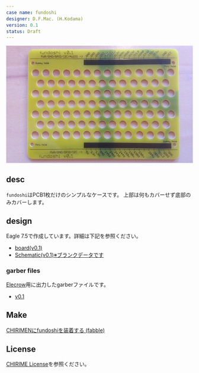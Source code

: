 ```yaml
---
case name: fundoshi
designer: D.F.Mac. (H.Kodama)
version: 0.1
status: Draft
---
```


![fundosi-image](./fundoshi.jpg)

## desc

`fundoshi`はPCB1枚だけのシンプルなケースです。
上部は何もカバーせず底部のみカバーします。

## design

Eagle 7.5で作成しています。詳細は下記を参照ください。

- [board(v0.1)](./eagle/CHIRIMEN-Fundoshi.brd)
- [Schematic(v0.1)※ブランクデータです](./eagle/CHIRIMEN-Fundoshi.sch)

### garber files

[Elecrow](https://www.elecrow.com/)用に出力したgarberファイルです。

- [v0.1](./garber-elecrow/v0.1)

## Make

[CHIRIMENにfundoshiを装着する (fabble)](http://fabble.cc/tadfmac/chirimen-fundoshi)

## License

[CHIRIME License](https://chirimen.org/license/)を参照ください。





